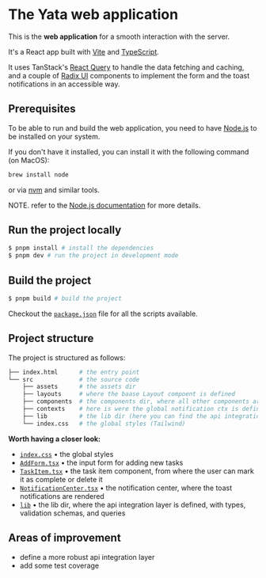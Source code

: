 # The Yata web application

This is the **web application** for a smooth interaction with the server.

It's a React app built with [Vite](https://vitejs.dev/) and [TypeScript](https://www.typescriptlang.org/).

It uses TanStack's [React Query](https://tanstack.com/query/v4) to handle the data fetching and caching, and a couple of [Radix UI](https://www.radix-ui.com/) components to implement the form and the toast notifications in an accessible way.

## Prerequisites

To be able to run and build the web application, you need to have [Node.js](https://nodejs.org/en/) to be installed on your system.

If you don't have it installed, you can install it with the following command (on MacOS):

```sh
brew install node
```

or via [nvm](https://github.com/nvm-sh/nvm) and similar tools.

NOTE. refer to the [Node.js documentation](https://nodejs.org/en/docs/) for more details.

## Run the project locally

```sh
$ pnpm install # install the dependencies
$ pnpm dev # run the project in development mode
```

## Build the project

```sh
$ pnpm build # build the project
```

Checkout the [`package.json`](./package.json) file for all the scripts available.

## Project structure

The project is structured as follows:

```sh
├── index.html      # the entry point
└── src             # the source code
    ├── assets      # the assets dir
    ├── layouts     # where the baase Layout compoent is defined 
    ├── components  # the components dir, where all other components are defined
    ├── contexts    # here is were the global notification ctx is defined
    ├── lib         # the lib dir (here you can find the api integration layo)
    └── index.css   # the global styles (Tailwind)
```

**Worth having a closer look:**

- [`index.css`](./src/index.css) • the global styles
- [`AddForm.tsx`](./src/components/AddForm.tsx) • the input form for adding new tasks
- [`TaskItem.tsx`](./src/components/TaskItem.tsx) • the task item component, from where the user can mark it as complete or delete it
- [`NotificationCenter.tsx`](./src/components/NotificationCenter.tsx) • the notification center, where the toast notifications are rendered
- [`lib`](./src/lib/) • the lib dir, where the api integration layer is defined, with types, validation schemas, and queries

## Areas of improvement

- define a more robust api integration layer
- add some test coverage
